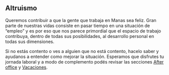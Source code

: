 ## Altruismo
Queremos contribuir a que la gente que trabaja en Manas sea feliz. Gran parte de nuestras vidas consiste en pasar tiempo en una situación de “empleo” y es por eso que nos parece primordial que el espacio de trabajo contribuya, dentro de todas sus posibilidades, al desarrollo personal en todas sus dimensiones. 

Si no estás contento o ves a alguien que no está contento, hacelo saber y ayudanos a entender como mejorar la situación. Esperamos que disfrutes tu jornada laboral y a modo de complemento podés revisar las secciones [After office](../08-after-office/0-after-office.md) y [Vacaciones](../12-vacaciones/0-vacaciones.md).